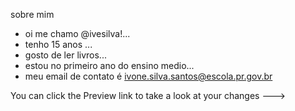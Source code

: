 sobre mim  
- oi me chamo @ivesilva!...
- tenho 15 anos ...
- gosto de ler livros...
- estou no primeiro ano do ensino medio...
-  meu email de contato é ivone.silva.santos@escola.pr.gov.br

You can click the Preview link to take a look at your changes
--->


